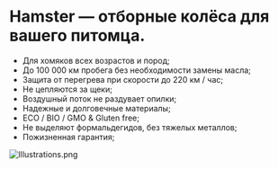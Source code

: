 # Hamster — отборные колёса для вашего питомца.


- Для хомяков всех возрастов и пород;
- До 100 000 км пробега без необходимости замены масла;
- Защита от перегрева при скорости до 220 км / час;
- Не цепляются за щеки;
- Воздушный поток не раздувает опилки;
- Надежные и долговечные материалы;
- ECO / BIO / GMO & Gluten free;
- Не выделяют формальдегидов, без тяжелых металлов;
- Пожизненная гарантия;


![Illustrations.png](https://sun9-5.userapi.com/impg/9Ysi6Z2ObJD6YFszZ0O3fZwXGCX3-UVaxAylTg/qP3JlkC9IEM.jpg?size=343x343&quality=95&sign=6a949f4e9ac697b35a66b07e464e5714&type=album)


